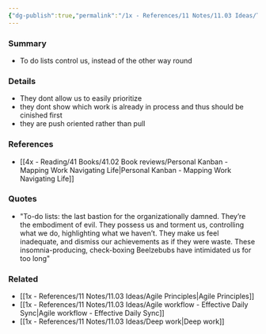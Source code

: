 ```yaml
---
{"dg-publish":true,"permalink":"/1x - References/11 Notes/11.03 Ideas/The evil of to do lists/","title":"The evil of to do lists","noteIcon":""}
---
```



### Summary
- To do lists control us, instead of the other way round

### Details
- They dont allow us to easily prioritize
- they dont show which work is already in process and thus should be cinished first
- they are push oriented rather than pull

### References
- [[4x - Reading/41 Books/41.02 Book reviews/Personal Kanban - Mapping Work Navigating Life\|Personal Kanban - Mapping Work Navigating Life]]

### Quotes
- "To-do lists: the last bastion for the organizationally damned. They’re the embodiment of evil. They possess us and torment us, controlling what we do, highlighting what we haven’t. They make us feel inadequate, and dismiss our achievements as if they were waste. These insomnia-producing, check-boxing Beelzebubs have intimidated us for too long"

### Related
- [[1x - References/11 Notes/11.03 Ideas/Agile Principles\|Agile Principles]]
- [[1x - References/11 Notes/11.03 Ideas/Agile workflow - Effective Daily Sync\|Agile workflow - Effective Daily Sync]]
- [[1x - References/11 Notes/11.03 Ideas/Deep work\|Deep work]]
